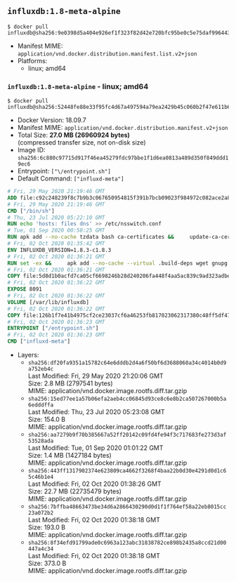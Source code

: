 ## `influxdb:1.8-meta-alpine`

```console
$ docker pull influxdb@sha256:9e0398d5a404e926ef1f323f82d42e720bfc95be0c5e75daf996443b50838832
```

-	Manifest MIME: `application/vnd.docker.distribution.manifest.list.v2+json`
-	Platforms:
	-	linux; amd64

### `influxdb:1.8-meta-alpine` - linux; amd64

```console
$ docker pull influxdb@sha256:52448fe88e33f95fc4d67a497594a79ea2429b45c060b2f47e611b6b56d04c4a
```

-	Docker Version: 18.09.7
-	Manifest MIME: `application/vnd.docker.distribution.manifest.v2+json`
-	Total Size: **27.0 MB (26960924 bytes)**  
	(compressed transfer size, not on-disk size)
-	Image ID: `sha256:6c880c97715d917f46ea45279fdc97bbe1f1d6ea0813a489d350f849ddd19ec6`
-	Entrypoint: `["\/entrypoint.sh"]`
-	Default Command: `["influxd-meta"]`

```dockerfile
# Fri, 29 May 2020 21:19:46 GMT
ADD file:c92c248239f8c7b9b3c067650954815f391b7bcb09023f984972c082ace2a8d0 in / 
# Fri, 29 May 2020 21:19:46 GMT
CMD ["/bin/sh"]
# Thu, 23 Jul 2020 05:22:10 GMT
RUN echo 'hosts: files dns' >> /etc/nsswitch.conf
# Tue, 01 Sep 2020 00:58:25 GMT
RUN apk add --no-cache tzdata bash ca-certificates &&     update-ca-certificates
# Fri, 02 Oct 2020 01:35:42 GMT
ENV INFLUXDB_VERSION=1.8.3-c1.8.3
# Fri, 02 Oct 2020 01:36:21 GMT
RUN set -ex &&     apk add --no-cache --virtual .build-deps wget gnupg tar &&     for key in         05CE15085FC09D18E99EFB22684A14CF2582E0C5 ;     do         gpg --keyserver ha.pool.sks-keyservers.net --recv-keys "$key" ||         gpg --keyserver pgp.mit.edu --recv-keys "$key" ||         gpg --keyserver keyserver.pgp.com --recv-keys "$key" ;     done &&     wget --no-verbose https://dl.influxdata.com/enterprise/releases/influxdb-meta-${INFLUXDB_VERSION}-static_linux_amd64.tar.gz.asc &&     wget --no-verbose https://dl.influxdata.com/enterprise/releases/influxdb-meta-${INFLUXDB_VERSION}-static_linux_amd64.tar.gz &&     gpg --batch --verify influxdb-meta-${INFLUXDB_VERSION}-static_linux_amd64.tar.gz.asc influxdb-meta-${INFLUXDB_VERSION}-static_linux_amd64.tar.gz &&     mkdir -p /usr/src &&     tar -C /usr/src -xzf influxdb-meta-${INFLUXDB_VERSION}-static_linux_amd64.tar.gz &&     rm -f /usr/src/influxdb-*/influxdb-meta.conf &&     chmod +x /usr/src/influxdb-*/* &&     cp -a /usr/src/influxdb-*/* /usr/bin/ &&     rm -rf *.tar.gz* /usr/src /root/.gnupg &&     apk del .build-deps
# Fri, 02 Oct 2020 01:36:21 GMT
COPY file:5d8d1b0acfd7ca05cf6698246b28d240206fa448f4aa5ac839c9ad323adbeac2 in /etc/influxdb/influxdb-meta.conf 
# Fri, 02 Oct 2020 01:36:22 GMT
EXPOSE 8091
# Fri, 02 Oct 2020 01:36:22 GMT
VOLUME [/var/lib/influxdb]
# Fri, 02 Oct 2020 01:36:22 GMT
COPY file:126b1f7e41b4975cf2ce23037cf6a46253fb817023062317380c48ff5df47228 in /entrypoint.sh 
# Fri, 02 Oct 2020 01:36:23 GMT
ENTRYPOINT ["/entrypoint.sh"]
# Fri, 02 Oct 2020 01:36:23 GMT
CMD ["influxd-meta"]
```

-	Layers:
	-	`sha256:df20fa9351a15782c64e6dddb2d4a6f50bf6d3688060a34c4014b0d9a752eb4c`  
		Last Modified: Fri, 29 May 2020 21:20:06 GMT  
		Size: 2.8 MB (2797541 bytes)  
		MIME: application/vnd.docker.image.rootfs.diff.tar.gzip
	-	`sha256:15ed77ee1a57b06efa2aeb4cc06845d93ce8c6e8b2ca507267000b5a6edddffa`  
		Last Modified: Thu, 23 Jul 2020 05:23:08 GMT  
		Size: 154.0 B  
		MIME: application/vnd.docker.image.rootfs.diff.tar.gzip
	-	`sha256:aa7279b9f70b385667a52ff20142c09fd4fe94f3c717683fe273d3af53528ada`  
		Last Modified: Tue, 01 Sep 2020 01:01:22 GMT  
		Size: 1.4 MB (1427184 bytes)  
		MIME: application/vnd.docker.image.rootfs.diff.tar.gzip
	-	`sha256:443ff1317902374e623809ca4662f3268f4baa22b0d30e4291d0d1c65c46b1e4`  
		Last Modified: Fri, 02 Oct 2020 01:38:26 GMT  
		Size: 22.7 MB (22735479 bytes)  
		MIME: application/vnd.docker.image.rootfs.diff.tar.gzip
	-	`sha256:7bffba48663473be34d6a2866430290d0d1f1f764ef58a22eb8015cc23a072b2`  
		Last Modified: Fri, 02 Oct 2020 01:38:18 GMT  
		Size: 193.0 B  
		MIME: application/vnd.docker.image.rootfs.diff.tar.gzip
	-	`sha256:8f34efd91799ade0c6963a123abc31838782ce898b2435a8ccd21d00447a4c34`  
		Last Modified: Fri, 02 Oct 2020 01:38:18 GMT  
		Size: 373.0 B  
		MIME: application/vnd.docker.image.rootfs.diff.tar.gzip
